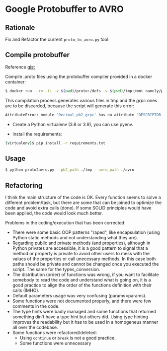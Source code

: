 # Google Protobuffer to AVRO

## Rationale

Fix and Refactor the current ```proto_to_avro.py``` tool

## Compile protobuffer

Reference [gist](https://gist.github.com/txomon/5c8eb8402989a26a016265009dc51e67)

Compile .proto files using the protobuffer compiler provided in a docker container:

```bash
$ docker run --rm -ti -v $(pwd)/proto:/defs -v $(pwd)/tmp:/mnt namely/protoc-all -d /defs/ -l python -o /mnt
```

This compilation process generates various files in tmp and the *grpc* ones are to be discarded, because the script will
generate this error:

```bash
AttributeError: module 'Decimal_pb2_grpc' has no attribute 'DESCRIPTOR'
```

* Create a Python virtualenv (3.8 or 3.9), you can use pyenv.

* Install the requirements:

```bash
(virtualenv)$ pip install -r requirements.txt
```


## Usage

```bash
$ python proto2avro.py --pb2_path ./tmp --avro_path ./avro
```

## Refactoring

I think the main structure of the code is OK. Every function seems to solve a different problem/task, but there are some that can be joined to optimize the code and avoid extra calls (done). If some SOLID principles would have been applied, the code would look much better.

Problems in the coding/execution that has been corrected:

* There were some basic OOP patterns "raped", like encapsulation (using Python static methods and not understanding what they are).
* Regarding public and private methods (and properties), although in Python privates are accessible, it is a good pattern to signal that a method or property is private to avoid other users to mess with the values of the properties or call unecessary methods. In this case both paths should be private and cannot be changed once you executed the script. The same for the types_conversion. 
* The distribution (order) of functions was wrong, if you want to facilitate somebody to read the code and understand what is going on, it is a good practice to align the order of the functions definition with their calls (IMHO).
* Default parameters usage was very confusing (params=params).
* Some functions were not documented properly, and there were few comments in the code.
* The type hints were badly managed and some functions that returned something din't have a type hint but others did. Using type hinting improves the readability but it has to be used in a homogeneus manner all over the codebase.
* Some functions were refactored/deleted:
  * Using ```continue``` or ```break``` is not a good practice.
  * Some functions were unnecessary

